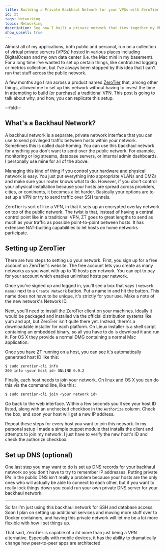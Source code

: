```yaml
---
title: Building a Private Backhaul Network for your VPSs with ZeroTier
id: zt
tags: Networking
topic: Networking
description: See how I built a private network that ties together my VPSs and my laptop.
show_upsell: true
---
```


Almost all of my applications, both public and personal, run on a collection of virtual private servers (VPSs) hosted in various places including DigitalOcean and my own data center (i.e. the Mac mini in my basement). For a long time I've wanted to set up certain things, like centralized logging or metrics collection, but I've always been stopped by this idea that I can't run that stuff across the public network.

A few months ago I ran across a product named [ZeroTier](https://www.zerotier.com) that, among other things, allowed me to set up this network without having to invest the time in attempting to build (or purchase) a traditional VPN. This post is going to talk about why, and how, you can replicate this setup.

--fold--

## What's a Backhaul Network?

A backhaul network is a separate, private network interface that you can use to send privileged traffic between hosts within your network. Sometimes this is called dual-homing. You can use this backhaul network for anything you don't want to send over the public network. For example, monitoring or log streams, database servers, or internal admin dashboards. I personally use mine for all of the above.

Managing this kind of thing if you control your hardware and physical network is easy. You just put everything into appropriate VLANs and DMZs and make sure your router knows what to do. However, if you *don't* control your physical installation because your hosts are spread across providers, cities, or continents, it becomes a lot harder. Basically your options are to set up a VPN or try to send traffic over SSH tunnels.

ZeroTier is sort of like a VPN, in that it sets up an encrypted overlay network on top of the public network. The twist is that, instead of having a central control point like in a traditional VPN, ZT goes to great lengths to send as much as your traffic as possible point-to-point between hosts. It has extensive NAT-busting capabilities to let hosts on home networks participate.

## Setting up ZeroTier

There are two steps to setting up your network. First, you sign up for a free account on ZeroTier's website. The free account lets you create as many networks as you want with up to 10 hosts per network. You can opt to pay for your account which enables unlimited hosts per network.

Once you've signed up and logged in, you'll see a box that says `(network name)` next to a `Create Network` button. Put a name in and hit the button. This name does not have to be unique, it's strictly for your use. Make a note of the new network's Network ID.

Next, you'll need to install the ZeroTier client on your machines. Ideally it would be packaged and installed via the official distribution systems like yum and apt, but ZeroTier isn't quite there yet. Instead, there's a downloadable installer for each platform. On Linux installer is a shell script containing an embedded binary, so all you have to do is download it and run it. For OS X they provide a normal DMG containing a normal Mac application.

Once you have ZT running on a host, you can see it's automatically generated host ID like this:

```bash
$ sudo zerotier-cli info
200 info <your host id> ONLINE 0.9.2
```

Finally, each host needs to join your network. On linux and OS X you can do this via the command line, like this:

```bash
$ sudo zerotier-cli join <your network id>
```

Go back to the web interface. Within a few seconds you'll see your host ID listed, along with an unchecked checkbox in the `Authorize` column. Check the box, and soon your host will get a new IP address.

Repeat these steps for every host you want to join this network. In my personal setup I made a simple puppet module that installs the client and attempts to join my network. I just have to verify the new host's ID and check the authorize checkbox.

## Set up DNS (optional)

One last step you may want to do is set up DNS records for your backhaul network so you don't have to try to remember IP addresses. Putting private IPs in the public DNS isn't really a problem because your hosts are the only ones who will actually be able to connect to each other, but if you want to really lock things down you could run your own private DNS server for your backhaul network.

----

So far I'm just using this backhaul network for SSH and database access. Soon I plan on setting up additional services and moving more stuff over to Docker containers, and having this private network will let me be a lot more flexible with how I set things up.

That said, ZeroTier is capable of a *lot* more than just being a VPN alternative. Especially with mobile devices, it has the ability to dramatically change how peer-to-peer apps are architected.